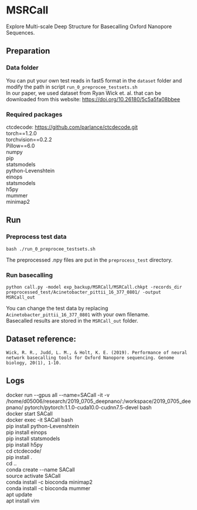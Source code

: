 #  MSRCall
Explore Multi-scale Deep Structure for Basecalling Oxford Nanopore Sequences.

## Preparation

### Data folder
You can put your own test reads in fast5 format in the `dataset` folder and modify the path in script `run_0_preprocee_testsets.sh`  
In our paper, we used dataset from Ryan Wick et. al. that can be downloaded from this website:
https://doi.org/10.26180/5c5a5fa08bbee
### Required packages
ctcdecode: https://github.com/parlance/ctcdecode.git  
torch==1.2.0  
torchvision==0.2.2  
Pillow==6.0  
numpy  
pip  
statsmodels  
python-Levenshtein  
einops  
statsmodels  
h5py  
mummer  
minimap2  

## Run

### Preprocess test data
    bash ./run_0_preprocee_testsets.sh
The preprocessed .npy files are put in the `preprocess_test` directory.
### Run basecalling
```angular2
python call.py -model exp_backup/MSRCall/MSRCall.chkpt -records_dir preprocessed_test/Acinetobacter_pittii_16_377_0801/ -output MSRCall_out
```
You can change the test data by replacing `Acinetobacter_pittii_16_377_0801` with your own filename.  
Basecalled results are stored in the `MSRCall_out` folder.
## Dataset reference:
    Wick, R. R., Judd, L. M., & Holt, K. E. (2019). Performance of neural network basecalling tools for Oxford Nanopore sequencing. Genome biology, 20(1), 1-10.

## Logs
docker run --gpus all --name=SACall -it -v /home/d05006/research/2019_0705_deepnano/:/workspace/2019_0705_deepnano/ pytorch/pytorch:1.1.0-cuda10.0-cudnn7.5-devel bash  
docker start SACall  
docker exec -it SACall bash  
pip install python-Levenshtein  
pip install einops  
pip install statsmodels  
pip install h5py  
cd ctcdecode/  
pip install .  
cd ..  
conda create --name SACall  
source activate SACall  
conda install -c bioconda minimap2  
conda install -c bioconda mummer  
apt update  
apt install vim  
